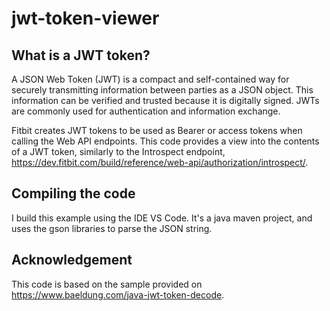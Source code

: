# jwt-token-viewer

## What is a JWT token?

A JSON Web Token (JWT) is a compact and self-contained way for securely transmitting information between parties as a JSON object. This information can be verified and trusted because it is digitally signed. JWTs are commonly used for authentication and information exchange.

Fitbit creates JWT tokens to be used as Bearer or access tokens when calling the Web API endpoints.  This code provides a view into the contents of a JWT token, similarly to the Introspect endpoint, https://dev.fitbit.com/build/reference/web-api/authorization/introspect/.

## Compiling the code

I build this example using the IDE VS Code.  It's a java maven project, and uses the gson libraries to parse the JSON string.

## Acknowledgement

This code is based on the sample provided on https://www.baeldung.com/java-jwt-token-decode.
